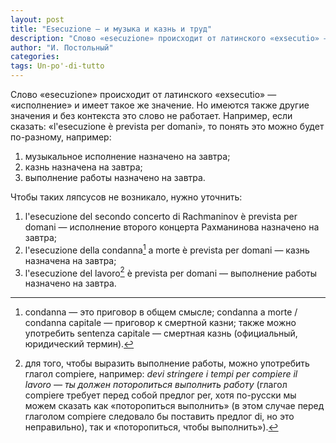 ```yaml
---
layout: post
title: "Esecuzione — и музыка и казнь и труд"
description: "Слово «esecuzione» происходит от латинского «exsecutio» — «исполнение» и имеет такое же значение. Но имеются также другие значения и без контекста это слово не работает. Например, если сказать: «l'esecuzione è prevista per domani», то понять это можно будет по-разному, например:"
author: "И. Постольный"
categories:
tags: Un-po'-di-tutto
---
```


Слово «esecuzione» происходит от латинского «exsecutio» — «исполнение» и имеет такое же значение. Но имеются также другие значения и без контекста это слово не работает. Например, если сказать: «l'esecuzione è prevista per domani», то понять это можно будет по-разному, например:

1. музыкальное исполнение назначено на завтра;
2. казнь назначена на завтра;
3. выполнение работы назначено на завтра.

Чтобы таких ляпсусов не возникало, нужно уточнить:

1. l'esecuzione del secondo concerto di Rachmaninov è prevista per domani — исполнение второго концерта Рахманинова назначено на завтра;
2. l'esecuzione della condanna[^1] a morte è prevista per domani — казнь назначена на завтра;
3. l'esecuzione del lavoro[^2] è prevista per domani — выполнение работы назначено на завтра.

[^1]: condanna — это приговор в общем смысле; condanna a morte / condanna capitale — приговор к смертной казни; также можно употребить sentenza capitale — смертная казнь (официальный, юридический термин).

[^2]: для того, чтобы выразить выполнение работы, можно употребить глагол compiere, например: _devi stringere i tempi per compiere il lavoro — ты должен поторопиться выполнить работу_ (глагол compiere требует перед собой предлог per, хотя по-русски мы можем сказать как «поторопиться выполнить» (в этом случае перед глаголом compiere следовало бы поставить предлог di, но это неправильно), так и «поторопиться, чтобы выполнить»).